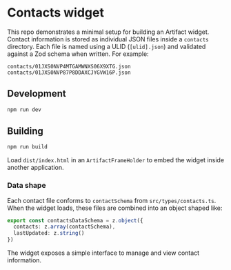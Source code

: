 # Contacts widget

This repo demonstrates a minimal setup for building an Artifact widget. Contact
information is stored as individual JSON files inside a `contacts` directory.
Each file is named using a ULID (`[ulid].json`) and validated against a Zod
schema when written. For example:

```
contacts/01JXS0NVP4MTGAMWNXS06X9XTG.json
contacts/01JXS0NVP87P8DDAXCJYGVW16P.json
```

## Development

```bash
npm run dev
```

## Building

```bash
npm run build
```

Load `dist/index.html` in an `ArtifactFrameHolder` to embed the widget inside
another application.

### Data shape

Each contact file conforms to `contactSchema` from `src/types/contacts.ts`.
When the widget loads, these files are combined into an object shaped like:

```ts
export const contactsDataSchema = z.object({
  contacts: z.array(contactSchema),
  lastUpdated: z.string()
})
```

The widget exposes a simple interface to manage and view contact information.

